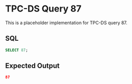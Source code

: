 # TPC-DS Query 87

This is a placeholder implementation for TPC-DS query 87.

## SQL
```sql
SELECT 87;
```

## Expected Output
```json
87
```
